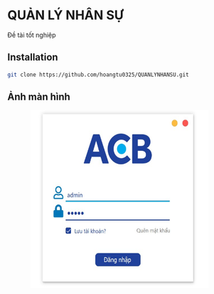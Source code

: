 # QUẢN LÝ NHÂN SỰ
Đề tài tốt nghiệp 

## Installation
```bash
git clone https://github.com/hoangtu0325/QUANLYNHANSU.git

```
## Ảnh màn hình
<p align="center">
 <a href="https://github.com/hoangtu0325/QUANLYNHANSU/tree/dev/File%20b%C3%A1o%20c%C3%A1o/Master/File%20ph%E1%BB%A5">
    <img src="File%20báo%20cáo/Master/File%20phụ/Login.jpg" alt="Logo" width="400" height="400">
  </a>
</p>
